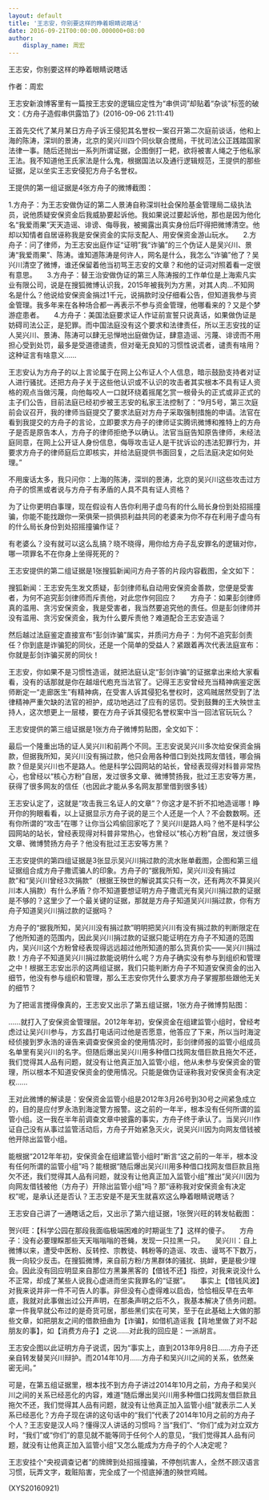 ```yaml
---
layout: default
title: '王志安，你别要这样的睁着眼睛说瞎话'
date: 2016-09-21T00:00:00.000000+08:00
author:
    display_name: 周宏
---
```


王志安，你别要这样的睁着眼睛说瞎话

作者：周宏

王志安新浪博客里有一篇按王志安的逻辑应定性为“串供词”却贴着“杂谈”标签的破文：《方舟子造假串供露馅了》(2016-09-06 21:11:41)

王首先交代了某月某日方舟子诉王侵犯其名誉权一案召开第二次庭前谈话，他和上海的陈涛，深圳的景涛，北京的吴兴川四个同伙联合搅局，干扰司法公正践踏国家法律一事。随后还抛出一系列所谓证据，企图倒打一耙，欲将被害人绳之于他私家王法。我不知道他王氏家法是什么鬼，根据国法以及通行逻辑规范，王提供的那些证据，足以坐实王志安侵犯方舟子名誉权。

王提供的第一组证据是4张方舟子的微博截图：

1.方舟子：为王志安做伪证的第二人景涛自称深圳社会保险基金管理局二级执法员，说他质疑安保资金后我威胁要起诉他。我如果说过要起诉他，那也是因为他化名“我爱雨果”天天造谣、诽谤、侮辱我，被揭露出真实身份后吓得把微博清空。他却以知情者自居诬称我是安保资金的实际支配人、用安保资金游山玩水。　　2.方舟子：问了律师，为王志安出庭作证“证明”我“诈骗”的三个伪证人是吴兴川、景涛“我爱雨果”、陈涛。谁知道陈涛是何许人，网名是什么，我怎么“诈骗”他了？吴兴川清空了微博，谁还保留着他当初骂王志安的文章？和他的证词对照着看一定很有意思。　　3.方舟子：替王治安做伪证的第三人陈涛报的工作单位是上海索凡实业有限公司，说是在搜狐微博认识我，2015年被我列为方黑，对其人肉…不知网名是什么？他说给安保资金捐过1千元，说捐款时没仔细看公告，但知道我参与资金管理。我多年来在各种场合都一再表示不参与资金管理，他哪看来的？又是个梦游症患者。　　4.方舟子：美国法庭要求证人作证前宣誓只说真话，如果做伪证是妨碍司法公正，是犯罪。而中国法庭没有这个要求和法律责任，所以王志安找的证人吴兴川、景涛、陈涛可以肆无忌惮地出庭做伪证，肆意造谣、污蔑、诽谤而不用担心受到处罚，最多是受道德谴责，但对毫无良知的习惯性说谎者，谴责有啥用？这种证言有啥意义……

王志安认为方舟子的以上言论属于在网上公布证人个人信息，暗示鼓励支持者对证人进行骚扰。还把方舟子关于这些他认识或不认识的攻击者其实根本不具有证人资格的观点当做污蔑，向他每咬人一口就环绕着摇尾乞赏一根骨头的正式或非正式的主子们公告，目前法庭已经初步被王志安的私家王法控制了：“9月5号，第三次庭前会议召开，我的律师当庭提交了要求法庭对方舟子采取强制措施的申请。法官在看到我提交的方舟子的言论，立即要求方舟子的律师证实腾讯微博和推特上的方舟子是否是原告本人，方舟子的律师拒绝予以确认。法官当庭告知原告律师，未经法庭同意，在网上公开证人身份信息，侮辱攻击证人是干扰诉讼的违法犯罪行为，并要求方舟子的律师庭后立即核实，并给法庭提供书面回复，之后法庭决定如何处理。”

不用废话太多，我只问你：上海的陈涛，深圳的景涛，北京的吴兴川这些攻击过方舟子的惯黑或者说与方舟子有矛盾的人具不具有证人资格？

为了让你更明白事理，现在假设有人告你利用子虚乌有的什么局长身份到处招摇撞骗，你能不能找跟你一荣俱荣一损俱损利益共同的老婆来为你不存在利用子虚乌有的什么局长身份到处招摇撞骗作证？

有老婆么？没有就可以这么乱搞？晓不晓得，用你给方舟子乱安罪名的逻辑对你，哪一项罪名不在你身上坐得死死的？

王志安提供的第二组证据是1张搜狐新闻问方舟子答的片段内容截图，全文如下：

搜狐新闻：王志安先生发文质疑，彭剑律师私自动用安保资金善款，您便是受害者，为何不追究彭剑律师而斥责他，对此您作何回应？　　方舟子：如果彭剑律师真的滥用、贪污安保资金，我是受害者，我当然要追究他的责任。但是彭剑律师并没有滥用、贪污安保资金，我为什么要斥责他？难道配合王志安造谣？

然后越过法庭鉴定直接宣布“彭剑诈骗”属实，并质问方舟子：为何不追究彭剑责任？你到底是诈骗犯的同伙，还是一个简单的受益人？紧跟着再次代表法庭宣布：你就是彭剑诈骗买房的同伙！

王志安，你如果不是习惯性造谣，就把法庭认定“彭剑诈骗”的证据拿出来给大家看看，没有的话那就是你在越俎代庖充当法官了。记得王志安曾经充当精神病鉴定医师断定一“走廊医生”有精神病，在受害人诉其侵犯名誉权时，这鸡贼居然受到了法律精神严重欠缺的法官的袒护，成功地逃过了应有的惩罚。受到鼓舞的王大殃世主持人，这次想更上一层楼，要在方舟子诉其侵犯名誉权案中当一回法官玩玩么？

王志安提供的第三组证据是1张方舟子微博剪贴图，全文如下：

最后一个隆重出场的证人吴兴川和前两个不同。王志安说吴兴川多次给安保资金捐款，但据我所知，吴兴川没有捐过款，他只会用各种借口到处找网友借钱，哪会捐款？但是吴兴川也不是路人。他是科学公园网站的站长，曾经表现得对科普非常热心，也曾经以“核心方粉”自居，发过很多文章、微博赞扬我，批过王志安等方黑，获得了很多网友的信任（也因此才能从多名网友那里借到很多钱）

王志安认定了，这就是“攻击我三名证人的文章”？你这才是不折不扣地造谣哪！睁开你的狗眼看看，以上证据显示方舟子说的是三个人还是一个人？不会数数啊。还有你所谓的“攻击”在哪？让你当公鸡偷回家吃了？吴兴川是路人吗？他不是科学公园网站的站长，曾经表现得对科普非常热心，也曾经以“核心方粉”自居，发过很多文章、微博赞扬方舟子？他没有批过王志安等方黑？

王志安提供的第四组证据是3张显示吴兴川捐过款的流水账单截图，企图和第三组证据组合成方舟子撒谎骗人的印象。方舟子的“据我所知，吴兴川没有捐过款”和“吴兴川曾经3次捐款”（根据王殃世的解说其实只有一次，还有两次不算吴兴川本人捐款）有什么矛盾？你不知道要想证明方舟子撒谎光有吴兴川捐过款的证据是不够的？这里少了一个最关键的证据，那就是方舟子知道吴兴川捐过款，你有方舟子知道吴兴川捐过款的证据吗？

方舟子的“据我所知，吴兴川没有捐过款”明明把吴兴川有没有捐过款的判断限定在了他所知道的范围内，因此吴兴川捐过款的证据只能证明在方舟子不知道的范围内，吴兴川这个方粉曾经表现得远远超过他所知道的那么货真价实——吴兴川捐过款！方舟子不知道吴兴川捐过款能说明什么呢？方舟子确实没有参与到组织和管理之中！根据王志安出示的这两组证据，我们只能判断方舟子不知道安保资金的出入细节，他没有参与组织和管理，那么王志安你凭什么要求方舟子掌握那些跟他无关的细节？

为了把谣言搅得像真的，王志安又出示了第五组证据，1张方舟子微博剪贴图：

……就打入了安保资金管理层。2012年年初，安保资金在组建监管小组时，曾经考虑过让吴兴川参与，方玄昌打电话问过他是否愿意，他答应了下来，所以当时海淀经侦接到罗永浩的诬告来调查安保资金的使用情况时，彭剑律师报的监管小组成员名单里有吴兴川的名字。但随后爆出吴兴川用多种借口找网友借巨款且拖欠不还，我们觉得其人品有问题，就没有让他真正加入监管小组，他从未参与安保资金的管理，所以根本不知道安保资金的使用情况。只能是做伪证诬称我对安保资金有决定权……

王对此微博的解读是：安保资金监管小组是2012年3月26号到30号之间紧急成立的，目的是应付罗永浩到海淀警方报警。这之前的一年半，根本没有任何所谓的监管小组。这一我在半年前调查文章中披露的事实，方舟子终于承认了。当吴兴川作证自己没有从事过监管活动后，方舟子开始紧急灭火，说吴兴川因为向网友借钱被他开除出监管小组。

能根据“2012年年初，安保资金在组建监管小组时”断言“这之前的一年半，根本没有任何所谓的监管小组”吗？能根据“随后爆出吴兴川用多种借口找网友借巨款且拖欠不还，我们觉得其人品有问题，就没有让他真正加入监管小组”推出“吴兴川因为向网友借钱被他（方舟子）开除出监管小组”吗？那“诬称我对安保资金有决定权”呢，是承认还是否认？王志安是不是天生就喜欢这么睁着眼睛说瞎话？

王志安自己讲了一通瞎话之后，又出示了第六组证据，1张贺兴旺的转发帖截图：

贺兴旺：【科学公园在那段我面临极端困难的时期诞生了】这样的傻子。　　方舟子：没有必要理睬那些天天嗡嗡嗡的苍蝇，发现一只拉黑一只。　　吴兴川：自上微博以来，遭受中医粉、反转控、宗教徒、韩粉等的造谣、攻击、谩骂不下数万，我一向较少反击。在搜狐微博，来自前方粉/方黑群体的骚扰、挑衅，更是极少理会。因此没有回应明显来自那位方黑兼黑客的【借钱不还】指控，对我来说没什么不正常，却成了某些人说我心虚进而坐实我罪名的“证据”。　　事实上【借钱风波】对我来说并非一件不可告人的事。非但没有心虚得难以启齿，恰恰相反早在去年底，我就对此事做出过公开声明，在那条声明之后不久，我基本解决了债务问题。　　拿一件我早就公布过的是奇货可居，那些黑们实在可笑，至于在此基础上大做的那些文章，如把朋友之间的借款扭曲为【诈骗】，如借机造谣我【背地里做了对不起朋友的事】，如【消费方舟子】之说……对此我的回应是：一派胡言。

王志安企图以此证明方舟子说谎，因为“事实上，直到2013年9月8日……方舟子还亲自转发替吴兴川辩护。而2014年10月……方舟子和吴兴川之间的关系，依然亲密无间。”

可是，在第五组证据里，根本找不到方舟子讲过2014年10月之前，方舟子和吴兴川之间的关系已经恶化的内容，难道“随后爆出吴兴川用多种借口找网友借巨款且拖欠不还，我们觉得其人品有问题，就没有让他真正加入监管小组”就表示二人关系已经恶化？方舟子现在讲的这句话中的“我们”代表了2014年10月之前的方舟子个人？王志安是汉人吗？懂得汉人讲话的习惯吗？当“我们”、“你们”成为对立双方时，“我们”或“你们”的意见就不能等同于任何个人的意见，“我们觉得其人品有问题，就没有让他真正加入监管小组”又怎么能成为方舟子的个人决定呢？

王志安挂个“央视调查记者”的牌牌到处招摇撞骗，不停刨坑害人，全然不顾汉语言习惯，玩弄文字，栽赃陷害，完全成了一个彻底掉渣的殃世鸡贼。

(XYS20160921)

